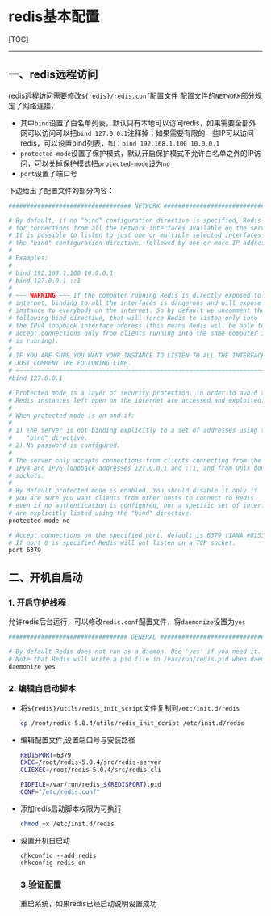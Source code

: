 # redis基本配置

[TOC]

* * *

## 一、redis远程访问

redis远程访问需要修改`${redis}/redis.conf`配置文件
配置文件的`NETWORK`部分规定了网络连接，

* 其中`bind`设置了白名单列表，默认只有本地可以访问redis，如果需要全部外网可以访问可以把`bind 127.0.0.1`注释掉；如果需要有限的一些IP可以访问redis，可以设置bind列表，如：`bind 192.168.1.100 10.0.0.1`
* `protected-mode`设置了保护模式，默认开启保护模式不允许白名单之外的IP访问，可以关掉保护模式把`protected-mode`设为`no`
* `port`设置了端口号

下边给出了配置文件的部分内容：

```bash
################################## NETWORK #####################################

# By default, if no "bind" configuration directive is specified, Redis listens
# for connections from all the network interfaces available on the server.
# It is possible to listen to just one or multiple selected interfaces using
# the "bind" configuration directive, followed by one or more IP addresses.
#
# Examples:
#
# bind 192.168.1.100 10.0.0.1
# bind 127.0.0.1 ::1
#
# ~~~ WARNING ~~~ If the computer running Redis is directly exposed to the
# internet, binding to all the interfaces is dangerous and will expose the
# instance to everybody on the internet. So by default we uncomment the
# following bind directive, that will force Redis to listen only into
# the IPv4 loopback interface address (this means Redis will be able to
# accept connections only from clients running into the same computer it
# is running).
#
# IF YOU ARE SURE YOU WANT YOUR INSTANCE TO LISTEN TO ALL THE INTERFACES
# JUST COMMENT THE FOLLOWING LINE.
# ~~~~~~~~~~~~~~~~~~~~~~~~~~~~~~~~~~~~~~~~~~~~~~~~~~~~~~~~~~~~~~~~~~~~~~~~
#bind 127.0.0.1

# Protected mode is a layer of security protection, in order to avoid that
# Redis instances left open on the internet are accessed and exploited.
#
# When protected mode is on and if:
#
# 1) The server is not binding explicitly to a set of addresses using the
#    "bind" directive.
# 2) No password is configured.
#
# The server only accepts connections from clients connecting from the
# IPv4 and IPv6 loopback addresses 127.0.0.1 and ::1, and from Unix domain
# sockets.
#
# By default protected mode is enabled. You should disable it only if
# you are sure you want clients from other hosts to connect to Redis
# even if no authentication is configured, nor a specific set of interfaces
# are explicitly listed using the "bind" directive.
protected-mode no

# Accept connections on the specified port, default is 6379 (IANA #815344).
# If port 0 is specified Redis will not listen on a TCP socket.
port 6379
```

## 二、开机自启动

### 1. 开启守护线程

允许redis后台运行，可以修改`redis.conf`配置文件，将`daemonize`设置为`yes`

```bash
################################# GENERAL #####################################

# By default Redis does not run as a daemon. Use 'yes' if you need it.
# Note that Redis will write a pid file in /var/run/redis.pid when daemonized.
daemonize yes
```

### 2. 编辑自启动脚本

* 将`${redis}/utils/redis_init_script`文件复制到`/etc/init.d/redis`
  
  ```bash
  cp /root/redis-5.0.4/utils/redis_init_script /etc/init.d/redis
  ```

* 编辑配置文件,设置端口号与安装路径
  
  ```bash
  REDISPORT=6379
  EXEC=/root/redis-5.0.4/src/redis-server
  CLIEXEC=/root/redis-5.0.4/src/redis-cli
  
  PIDFILE=/var/run/redis_${REDISPORT}.pid
  CONF="/etc/redis.conf"
  ```

* 添加redis启动脚本权限为可执行
  
  ```bash
  chmod +x /etc/init.d/redis      
  ```

* 设置开机自启动
  
  ```
  chkconfig --add redis
  chkconfig redis on
  ```
  
  ### 3.验证配置
  
  重启系统，如果redis已经启动说明设置成功
